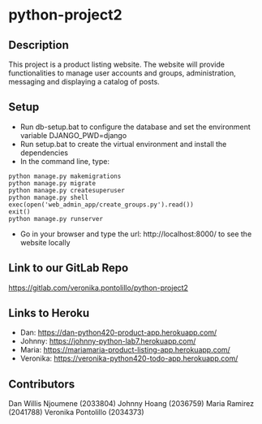 # python-project2

## Description

This project is a product listing website. The website will provide functionalities to manage user accounts and groups, administration, messaging and displaying a catalog of posts.

## Setup

- Run db-setup.bat to configure the database and set the environment variable DJANGO_PWD=django
- Run setup.bat to create the virtual environment and install the dependencies
- In the command line, type:

```
python manage.py makemigrations
python manage.py migrate
python manage.py createsuperuser
python manage.py shell
exec(open('web_admin_app/create_groups.py').read())
exit()
python manage.py runserver
```

- Go in your browser and type the url:  http://localhost:8000/ to see the website locally

## Link to our GitLab Repo

https://gitlab.com/veronika.pontolillo/python-project2

## Links to Heroku

- Dan: https://dan-python420-product-app.herokuapp.com/
- Johnny: https://johnny-python-lab7.herokuapp.com/
- Maria: https://mariamaria-product-listing-app.herokuapp.com/ 
- Veronika: https://veronika-python420-todo-app.herokuapp.com/

## Contributors

Dan Willis Njoumene (2033804)
Johnny Hoang (2036759)
Maria Ramirez (2041788)
Veronika Pontolillo (2034373)
